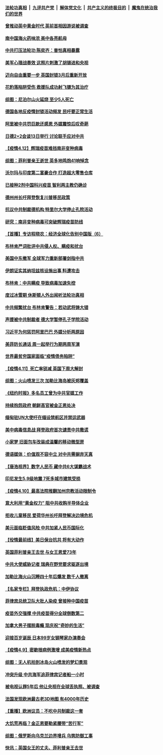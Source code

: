 

####  [法轮功真相](../../../../basic/blob/master/README.md?t=04130331) &nbsp;|&nbsp; [九评共产党](../../../../9ping.md/blob/master/README.md?t=04130331) &nbsp;|&nbsp; [解体党文化](../../../../jtdwh.md/blob/master/README.md?t=04130331)  &nbsp;|&nbsp; [共产主义的终极目的](../../../../gczydzjmd.md/blob/master/README.md?t=04130331) &nbsp;|&nbsp; [魔鬼在统治我们的世界](../../../../mgztzwmdsj.md/blob/master/README.md?t=04130331) 

#### [曾推动英中黄金时代 英前首相因游说被调查](../pages/nsc418/n12875370.md?t=04130331) 

#### [南中国海火药味浓 美中各亮航母](../pages/nsc418/n12875243.md?t=04130331) 

#### [中共打压法轮功 陈奕齐：害怕真相暴露](../pages/nsc418/n12874947.md?t=04130331) 

#### [美军心理战奏效 这照片刺激了胡锡进和央视](../pages/nsc418/n12875222.md?t=04130331) 

#### [迈向自由重要一步 英国封锁3月后重新开放](../pages/nsc418/n12874866.md?t=04130331) 

#### [花豹落陷阱受伤 救援队成功射飞镖为其治疗](../pages/nsc418/n12874289.md?t=04130331) 

#### [组图：尼泊尔山火延烧 至少5人死亡](../pages/nsc418/n12874701.md?t=04130331) 

#### [德国各地反疫情封锁活动频发 民吁要正常生活](../pages/nsc418/n12874496.md?t=04130331) 

#### [阿里被中共罚巨款还感恩 外媒震惊后叹奇葩](../pages/nsc418/n12874747.md?t=04130331) 

#### [日德2+2会谈13日举行 讨论联手应对中共](../pages/nsc418/n12874750.md?t=04130331) 

#### [【疫情4.12】辉瑞疫苗难挡南非变种病毒](../pages/nsc418/n12874304.md?t=04130331) 

#### [组图：菲利普亲王逝世 英多地鸣炮41响悼念](../pages/nsc418/n12874347.md?t=04130331) 

#### [沃尔玛与印度第二富豪合作 打造超大零售仓库](../pages/nsc418/n12874202.md?t=04130331) 

#### [已接种2剂中国科兴疫苗 智利两主教仍确诊](../pages/nsc418/n12874075.md?t=04130331) 

#### [德州州长吁拜登恢复川普移民政策](../pages/nsc418/n12874031.md?t=04130331) 

#### [抗议中共制裁德机构 特里尔大学停止孔院活动](../pages/nsc418/n12821038.md?t=04130331) 

#### [研究：南非变种病毒可突破辉瑞疫苗防线](../pages/nsc418/n12873412.md?t=04130331) 

#### [【首播】专访程晓农：经济全球化告别中国版（6）](../pages/nsc418/n12871927.md?t=04130331) 

#### [布林肯严词批评中共侵人权、瞒疫和扰台](../pages/nsc418/n12873017.md?t=04130331) 

#### [美国中东撤军 全球军力重新部署剑指中共](../pages/nsc418/n12873076.md?t=04130331) 

#### [伊朗证实其纳坦兹核设施出事 料遭攻击](../pages/nsc418/n12872993.md?t=04130331) 

#### [布林肯：中共瞒疫 导致病毒加速失控](../pages/nsc418/n12872839.md?t=04130331) 

#### [度过冰雪期 休斯顿人外出闻听法轮功真相](../pages/nsc418/n12869658.md?t=04130331) 

#### [中共频繁扰台 布林肯警告：若动武将铸大错](../pages/nsc418/n12872745.md?t=04130331) 

#### [声援被中共制裁者 德大学暂停孔子学院活动](../pages/nsc418/n12872661.md?t=04130331) 

#### [习近平为何惩罚阿里巴巴 外媒分析两原因](../pages/nsc418/n12872665.md?t=04130331) 

#### [美菲防长通话 周一起举行为期两周军演](../pages/nsc418/n12872506.md?t=04130331) 

#### [世界最贫穷国家面临“疫情债务陷阱”](../pages/nsc418/n12872021.md?t=04130331) 

#### [【疫情4.11】死亡率锐减 英国下周大解封](../pages/nsc418/n12872308.md?t=04130331) 

#### [组图：火山喷发三次 加勒比海岛被灰烬覆盖](../pages/nsc418/n12871829.md?t=04130331) 

#### [《纽约时报》多名员工曾为中共官媒工作](../pages/nsc418/n12871798.md?t=04130331) 

#### [持续抱怨政府 朝鲜高官被金正恩处决](../pages/nsc418/n12871563.md?t=04130331) 

#### [缅甸驻UN大使吁在缅设禁航区并禁运武器](../pages/nsc418/n12871612.md?t=04130331) 

#### [美中病毒信息战 拜登政府首次谴责中共撒谎](../pages/nsc418/n12871509.md?t=04130331) 

#### [小家梦 旧面包车改装成温馨的移动微型房](../pages/nsc418/n12871283.md?t=04130331) 

#### [德语媒体：价值观不容中立 对中共需摒弃天真](../pages/nsc418/n12871385.md?t=04130331) 

#### [【唐浩视界】数字人民币 藏中共6大谋霸战术](../pages/nsc418/n12870660.md?t=04130331) 

#### [印尼发生5.9级地震 7死多城市建筑受损](../pages/nsc418/n12871281.md?t=04130331) 

#### [【疫情4.10】最高法院推翻加州宗教活动限制令](../pages/nsc418/n12871134.md?t=04130331) 

#### [意大利用“黄金权力” 阻中共收购半导体企业](../pages/nsc418/n12870937.md?t=04130331) 

#### [拒收儿童移民 爱荷华州长吁拜登解决边境危机](../pages/nsc418/n12870705.md?t=04130331) 

#### [美元面临贬值风险 中共加紧人民币国际化](../pages/nsc418/n12870427.md?t=04130331) 

#### [【役情最前线】美日保台抗共 将有大动作](../pages/nsc418/n12870271.md?t=04130331) 

#### [英国菲利普亲王去世 与女王恩爱73年](../pages/nsc418/n12870197.md?t=04130331) 

#### [中共大使威胁记者 瑞典在野党要求驱逐出境](../pages/nsc418/n12870340.md?t=04130331) 

#### [加勒比海火山沉睡四十年后爆发 数千人撤离](../pages/nsc418/n12870280.md?t=04130331) 

#### [【名家专栏】拜登执政危机：中伊协议](../pages/nsc418/n12869666.md?t=04130331) 

#### [菲律宾总统卫队大批人染疫 曾接种中国疫苗](../pages/nsc418/n12870092.md?t=04130331) 

#### [疫苗外交强撑 中共疫苗得分全球倒数第二](../pages/nsc418/n12870141.md?t=04130331) 

#### [加拿大男子摆脱毒瘾 现庆祝“奇妙的生活”](../pages/nsc418/n12869536.md?t=04130331) 

#### [迎接百岁诞辰 日本99岁女钢琴家办演奏会](../pages/nsc418/n12868393.md?t=04130331) 

#### [【疫情4.9】密歇根病例激增 成美疫情新热点](../pages/nsc418/n12869183.md?t=04130331) 

#### [组图：无人机拍到冰岛火山喷发的梦幻景观](../pages/nsc418/n12868436.md?t=04130331) 

#### [冲突升级 中共海军追菲律宾记者船一小时](../pages/nsc418/n12869831.md?t=04130331) 

#### [被电视认罪5年后 他让央视在全球丢执照、被调查](../pages/nsc418/n12869761.md?t=04130331) 

#### [法国发现欧洲最古老3D地图 有4000年历史](../pages/nsc418/n12869489.md?t=04130331) 

#### [【重播】欧洲议员：不吃中共制裁这一套](../pages/nsc418/n12865650.md?t=04130331) 

#### [大饥荒再临？金正恩要勒紧腰带“苦行军”](../pages/nsc418/n12869394.md?t=04130331) 

#### [组图：俄罗斯向乌克兰边界增兵 乌筑防御工事](../pages/nsc418/n12869091.md?t=04130331) 

#### [快讯：英国女王的丈夫、菲利普亲王去世](../pages/nsc418/n12869426.md?t=04130331) 

